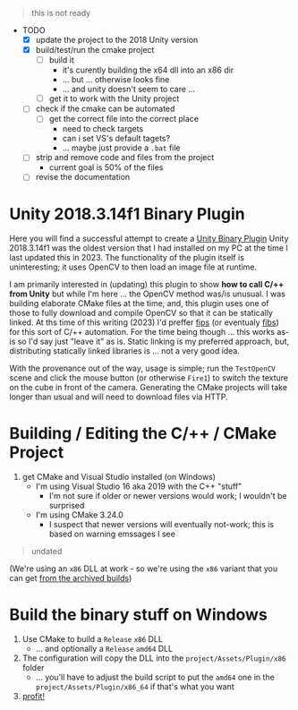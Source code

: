 
> this is not ready

- TODO
	- [x] update the project to the 2018 Unity version
	- [x] build/test/run the cmake project
		- [ ] build it
			- it's curently building the x64 dll into an x86 dir
			- ... but ... otherwise looks fine
			- ... and unity doesn't seem to care ...
		- [ ] get it to work with the Unity project
	- [ ] check if the cmake can be automated
		- [ ] get the correct file into the correct place
			- need to check targets
			- can i set VS's default tagets?
			- ... maybe just provide a `.bat` file
	- [ ] strip and remove code and files from the project
		- current goal is 50% of the files
	- [ ] revise the documentation

# Unity 2018.3.14f1 Binary Plugin

Here you will find a successful attempt to create a [Unity Binary Plugin](https://docs.unity3d.com/2018.3/Documentation/Manual/PluginsForDesktop.html)
	Unity 2018.3.14f1 was the oldest version that I had installed on my PC at the time I last updated this in 2023.
	The functionality of the plugin itself is uninteresting; it uses OpenCV to then load an image file at runtime.

I am primarily interested in (updating) this plugin to show **how to call C/++ from Unity** but while I'm here ... the OpenCV method was/is unusual.
	I was building elaborate CMake files at the time, and, this plugin uses one of those to fully download and compile OpenCV so that it can be statically linked.
		At ths time of this writing (2023) I'd preffer [fips](https://floooh.github.io/fips/) (or eventualy [fibs](https://github.com/floooh/fibs)) for this sort of C/++ automation.
		For the time being though ... this works as-is so I'd say just "leave it" as is.
	Static linking is my preferred approach, but, distributing statically linked libraries is ... not a very good idea.


With the provenance out of the way, usage is simple; run the `TestOpenCV` scene and click the mouse button (or otherwise `Fire1`) to switch the texture on the cube in front of the camera.
	Generating the CMake projects will take longer than usual and will need to download files via HTTP.


# Building / Editing the C/++ / CMake Project

1. get CMake and Visual Studio installed (on Windows)
	- I'm using Visual Studio 16 aka 2019 with the C++ "stuff"
		- I'm not sure if older or newer versions would work; I wouldn't be surprised
	- I'm using CMake 3.24.0
		- I suspect that newer versions will eventually not-work; this is based on warning emssages I see

> undated

(We're using an `x86` DLL at work - so we're using the `x86` variant that you can get [from the archived builds](http://unity3d.com/get-unity/download/archive))

# Build the binary stuff on Windows

1. Use CMake to build a `Release` `x86` DLL
	* ... and optionally a `Release` `amd64` DLL
1. The configuration will copy the DLL into the `project/Assets/Plugin/x86` folder
	* ... you'll have to adjust the build script to put the `amd64` one in the `project/Assets/Plugin/x86_64` if that's what you want
1. [profit!](https://youtu.be/tO5sxLapAts)
